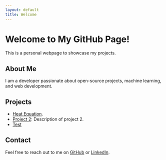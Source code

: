 ```yaml
---
layout: default
title: Welcome
---
```


# Welcome to My GitHub Page!

This is a personal webpage to showcase my projects.

## About Me
I am a developer passionate about open-source projects, machine learning, and web development.

## Projects
- [Heat Equation](heatEquation).
- [Project 2](https://github.com/<your-username>/project2): Description of project 2.
- [Test](page1.md)

## Contact
Feel free to reach out to me on [GitHub](https://github.com/<your-username>) or [LinkedIn](https://www.linkedin.com/in/<your-profile>).

